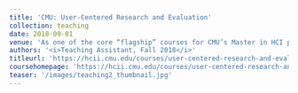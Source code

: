 ```yaml
---
title: 'CMU: User-Centered Research and Evaluation'
collection: teaching
date: 2018-09-01
venue: 'As one of the core “flagship” courses for CMU’s Master in HCI program, this course introduces the skills and concepts of Human-Computer Interaction (HCI) that enable computer scientists to design systems that effectively meet human needs. A concrete illustration of the practice of HCI, this course covers iterative design processes, interactive prototype construction, discount evaluation techniques, and the historical context of HCI. I TA’d this course with Profs. <a href="https://www.amyogan.com/">Amy Ogan</a>, <a href="https://raelin.me/">Raelin Musuraca</a>, and <a href="https://www.linkedin.com/in/christophermconnors">Chris Connors</a>. My responsibilities included holding weekly office hours, leading recitation sessions,  and designing assignments, projects, and exams.'
authors: '<i>Teaching Assistant, Fall 2018</i>'
titleurl: 'https://hcii.cmu.edu/courses/user-centered-research-and-evaluation'
coursehomepage: 'https://hcii.cmu.edu/courses/user-centered-research-and-evaluation'
teaser: '/images/teaching2_thumbnail.jpg'
---
```

